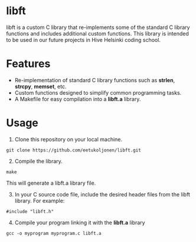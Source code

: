 # libft

libft is a custom C library that re-implements some of the standard C library functions and includes additional custom functions. This library is intended to be used in our future projects in Hive Helsinki coding school.

# Features
 * Re-implementation of standard C library functions such as **strlen**, **strcpy**, **memset**, etc.
 * Custom functions designed to simplify common programming tasks.
 * A Makefile for easy compilation into a **libft.a** library.

# Usage

1. Clone this repository on your local machine.
```
git clone https://github.com/eetukoljonen/libft.git
```
2. Compile the library.
```
make
```
This will generate a libft.a library file.

3. In your C source code file, include the desired header files from the libft library. For example:
```
#include "libft.h"
```
4. Compile your program linking it with the **libft.a** library
```
gcc -o myprogram myprogram.c libft.a
```

